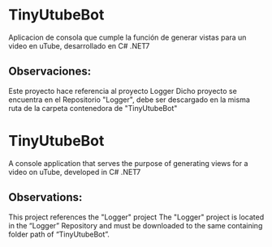 # TinyUtubeBot
Aplicacion de consola que cumple la función de generar vistas para un video en uTube, desarrollado en C# .NET7

## Observaciones:
Este proyecto hace referencia al proyecto Logger
  <ProjectReference Include="..\Logger\Logger.csproj" />
Dicho proyecto se encuentra en el Repositorio "Logger", debe ser descargado en la misma ruta de la carpeta contenedora de "TinyUtubeBot"


# TinyUtubeBot
A console application that serves the purpose of generating views for a video on uTube, developed in C# .NET7

## Observations:
This project references the "Logger" project 
  <ProjectReference Include=“…\Logger\Logger.csproj” /> 
The "Logger" project is located in the “Logger” Repository and must be downloaded to the same containing folder path of “TinyUtubeBot”.
